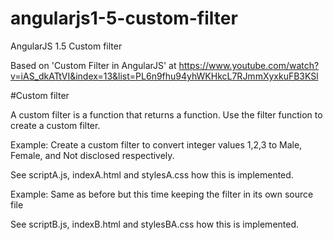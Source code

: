 # angularjs1-5-custom-filter
AngularJS 1.5 Custom filter

Based on 'Custom Filter in AngularJS' at https://www.youtube.com/watch?v=iAS_dkATtVI&index=13&list=PL6n9fhu94yhWKHkcL7RJmmXyxkuFB3KSl

#Custom filter

A custom filter is a function that returns a function.
Use the filter function to create a custom filter.

Example: Create a custom filter to convert integer values 1,2,3 to Male, Female, and Not disclosed respectively.

See scriptA.js, indexA.html and stylesA.css how this is implemented.

Example: Same as before but this time keeping the filter in its own source file

See scriptB.js, indexB.html and stylesBA.css how this is implemented.

